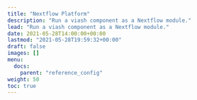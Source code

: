 ```yaml
---
title: "Nextflow Platform"
description: "Run a viash component as a Nextflow module."
lead: "Run a viash component as a Nextflow module."
date: 2021-05-28T14:00:00+00:00
lastmod: "2021-05-28T19:59:32+00:00"
draft: false
images: []
menu:
  docs:
    parent: "reference_config"
weight: 50
toc: true
---
```




